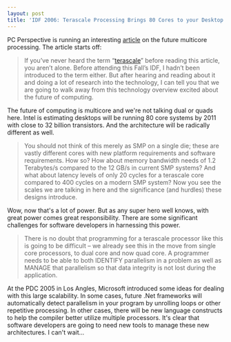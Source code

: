```yaml
---
layout: post  
title: 'IDF 2006: Terascale Processing Brings 80 Cores to your Desktop'
---
```

PC Perspective is running an interesting [article](http://www.pcper.com/article.php?aid=302">terascale) on the future multicore processing. The article starts off:

> If you’ve never heard the term “[terascale](http://www.pcper.com/article.php?aid=302)” before reading this article, you aren’t alone. Before attending this Fall’s IDF, I hadn’t been introduced to the term either. But after hearing and reading about it and doing a lot of research into the technology, I can tell you that we are going to walk away from this technology overview excited about the future of computing. 

The future of computing is multicore and we're not talking dual or quads here. Intel is estimating desktops will be running 80 core systems by 2011 with close to 32 billion transistors. And the architecture will be radically different as well.

> You should not think of this merely as SMP on a single die; these are vastly different cores with new platform requirements and software requirements. How so? How about memory bandwidth needs of 1.2 Terabytes/s compared to the 12 GB/s in current SMP systems? And what about latency levels of only 20 cycles for a terascale core compared to 400 cycles on a modern SMP system? Now you see the scales we are talking in here and the significance (and hurdles) these designs introduce.

Wow, now that's a lot of power. But as any super hero well knows, with great power comes great responsibility. There are some significant challenges for software developers in harnessing this power.

> There is no doubt that programming for a terascale processor like this is going to be difficult – we already see this in the move from single core processors, to dual core and now quad core. A programmer needs to be able to both IDENTIFY parallelism in a problem as well as MANAGE that parallelism so that data integrity is not lost during the application. 

At the PDC 2005 in Los Angles, Microsoft introduced some ideas for dealing with this large scalability. In some cases, future .Net frameworks will automatically detect parallelism in your program by unrolling loops or other repetitive processing. In other cases, there will be new language constructs to help the compiler better utilize multiple processors. It's clear that software developers are going to need new tools to manage these new architectures. I can't wait...
